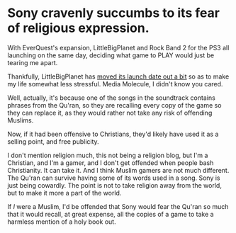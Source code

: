 # Sony cravenly succumbs to its fear of religious expression.

With EverQuest's expansion, LittleBigPlanet and Rock Band 2 for the PS3 all launching on the same day, deciding what game to PLAY would just be tearing me apart.

Thankfully, LittleBigPlanet has [moved its launch date out a bit](http://www.eurogamer.net/article.php?article_id=262215) so as to make my life somewhat less stressful. Media Molecule, I didn't know you cared.

Well, actually, it's because one of the songs in the soundtrack contains phrases from the Qu'ran, so they are recalling every copy of the game so they can replace it, as they would rather not take any risk of offending Muslims.

Now, if it had been offensive to Christians, they'd likely have used it as a selling point, and free publicity.

I don't mention religion much, this not being a religion blog, but I'm a Christian, and I'm a gamer, and I don't get offended when people bash Christianity. It can take it. And I think Muslim gamers are not much different. The Qu'ran can survive having some of its words used in a song. Sony is just being cowardly. The point is not to take religion away from the world, but to make it more a part of the world.

If *I* were a Muslim, I'd be offended that Sony would fear the Qu'ran so much that it would recall, at great expense, all the copies of a game to take a harmless mention of a holy book out.
